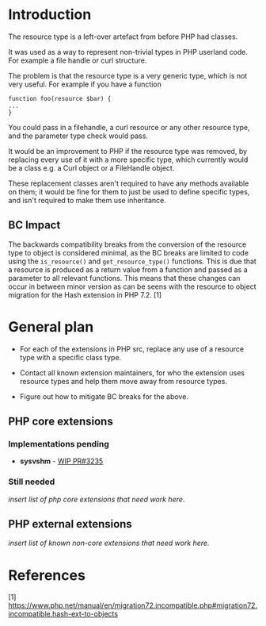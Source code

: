 # Introduction

The resource type is a left-over artefact from before PHP had classes.

It was used as a way to represent non-trivial types in PHP userland code. For example a file handle or curl structure.

The problem is that the resource type is a very generic type, which is not very useful. For example if you have a function

```
function foo(resource $bar) {
...
}
```

You could pass in a filehandle, a curl resource or any other resource type, and the parameter type check would pass.

It would be an improvement to PHP if the resource type was removed, by replacing every use of it with a more specific type, which currently would be a class e.g. a Curl object or a FileHandle object.

These replacement classes aren't required to have any methods available on them; it would be fine for them to just be used to define specific types, and isn't required to make them use inheritance.

## BC Impact

The backwards compatibility breaks from the conversion of the resource type to object is considered minimal,
as the BC breaks are limited to code using the ``is_resource()`` and ``get_resource_type()`` functions.
This is due that a resource is produced as a return value from a function and passed as a parameter to all relevant functions.
This means that these changes can occur in between minor version as can be seens with the resource to object migration for the Hash extension in PHP 7.2. [1]

# General plan

* For each of the extensions in PHP src, replace any use of a resource type with a specific class type.

* Contact all known extension maintainers, for who the extension uses resource types and help them move away from resource types.

* Figure out how to mitigate BC breaks for the above.


## PHP core extensions 

### Implementations pending

* **sysvshm** - [WIP PR#3235](https://github.com/php/php-src/pull/3235)

### Still needed
*insert list of php core extensions that need work here*.

## PHP external extensions

*insert list of known non-core extensions that need work here.*

# References

[1] https://www.php.net/manual/en/migration72.incompatible.php#migration72.incompatible.hash-ext-to-objects
